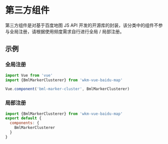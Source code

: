 # 第三方组件

第三方组件是对基于百度地图 JS API 开发的开源库的封装，该分类中的组件不参与全局注册，请根据使用频度需求自行进行全局 / 局部注册。

## 示例

### 全局注册

```javascript
import Vue from 'vue'
import {BmlMarkerClusterer} from 'wkm-vue-baidu-map'

Vue.component('bml-marker-cluster', BmlMarkerClusterer)
```

### 局部注册

```javascript
import {BmlMarkerClusterer} from 'wkm-vue-baidu-map'
export default {
  components: {
    BmlMarkerClusterer
  }
}
```
